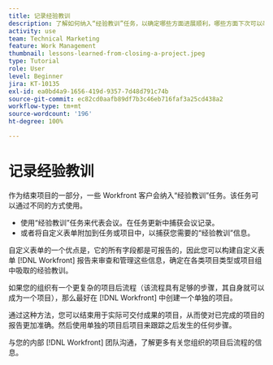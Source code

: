 ```yaml
---
title: 记录经验教训
description: 了解如何纳入“经验教训”任务，以确定哪些方面进展顺利，哪些方面下次可以改进。
activity: use
team: Technical Marketing
feature: Work Management
thumbnail: lessons-learned-from-closing-a-project.jpeg
type: Tutorial
role: User
level: Beginner
jira: KT-10135
exl-id: ea0bd4a9-1656-419d-9357-7d48d791c74b
source-git-commit: ec82cd0aafb89df7b3c46eb716faf3a25cd438a2
workflow-type: tm+mt
source-wordcount: '196'
ht-degree: 100%

---
```


# 记录经验教训

作为结束项目的一部分，一些 Workfront 客户会纳入“经验教训”任务。该任务可以通过不同的方式使用。

* 使用“经验教训”任务来代表会议。在任务更新中捕获会议记录。
* 或者将自定义表单附加到任务或项目中，以捕获您需要的“经验教训”信息。

自定义表单的一个优点是，它的所有字段都是可报告的，因此您可以构建自定义表单 [!DNL Workfront] 报告来审查和管理这些信息，确定在各类项目类型或项目组中吸取的经验教训。

如果您的组织有一个更复杂的项目后流程（该流程具有足够的步骤，其自身就可以成为一个项目），那么最好在 [!DNL Workfront] 中创建一个单独的项目。

通过这种方法，您可以结束用于实际可交付成果的项目，从而使对已完成的项目的报告更加准确。然后使用单独的项目后项目来跟踪之后发生的任何步骤。

与您的内部 [!DNL Workfront] 团队沟通，了解更多有关您组织的项目后流程的信息。
